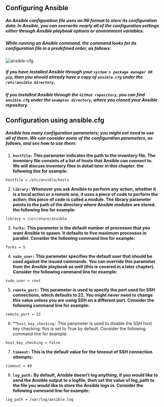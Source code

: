 ## Configuring Ansible

##### An Ansible configuration file uses an INI format to store its configuration data. In Ansible, you can overwrite nearly all of the configuration settings either through Ansible playbook options or environment variables. 

##### While running an Ansible command, the command looks for its configuration file in a predefined order, as follows:

![ansible-cfg](https://github.com/lerndevops/ansible/blob/master/static/ansible-config.PNG)

##### If you have installed Ansible through your `system's package manager OR pip`, then you should already have a copy of `ansible.cfg` under the `/etc/ansible directory`. 

##### If you installed Ansible through the `GitHub repository`, you can find `ansible.cfg` under the `examples directory`, where you cloned your Ansible repository.

## Configuration using ansible.cfg

##### Ansible has many configuration parameters; you might not need to use all of them. We can consider some of the configuration parameters, as follows, and see how to use them:

1) **`hostfile:` This parameter indicates the path to the inventory file. The inventory file consists of a list of hosts that Ansible can connect to. We will discuss inventory files in detail later in this chapter. the following line for example:**

```
hostfile = /etc/ansible/hosts
```

2) **`library:` Whenever you ask Ansible to perform any action, whether it is a local action or a remote one, it uses a piece of code to perform the action; this piece of code is called a module. The library parameter points to the path of the directory where Ansible modules are stored. the following line for example:**

```
library = /usr/share/ansible
```

3) **`forks:` This parameter is the default number of processes that you want Ansible to spawn. It defaults to five maximum processes in parallel. Consider the following command line for example:**

```
forks = 5
```

4) **`sudo_user:` This parameter specifies the default user that should be used against the issued commands. You can override this parameter from the Ansible playbook as well (this is covered in a later chapter). Consider the following command line for example:**

```
sudo_user = root
```

5) **`remote_port:` This parameter is used to specify the port used for SSH connections, which defaults to 22. You might never need to change this value unless you are using SSH on a different port. Consider the following command line for example:**

```
remote_port = 22
```

6) **`host_key_checking:` This parameter is used to disable the SSH host key checking; this is set to True by default. Consider the following command line for example:

```
host_key_checking = False
```

7) **`timeout:` This is the default value for the timeout of SSH connection attempts:**

```
timeout = 60
```

8) **`log_path:` By default, Ansible doesn't log anything; if you would like to send the Ansible output to a logfile, then set the value of log_path to the file you would like to store the Ansible logs in. Consider the following command line for example:**

```
log_path = /var/log/ansible.log
```
